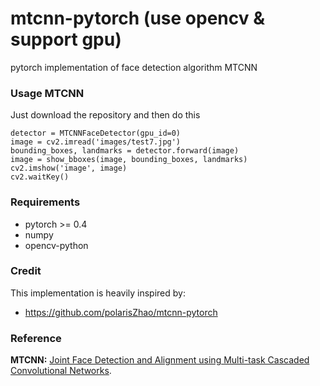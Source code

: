 # mtcnn-pytorch (use opencv & support gpu)
pytorch implementation of  face detection algorithm  MTCNN

### Usage MTCNN

Just download the repository and then do this

```
detector = MTCNNFaceDetector(gpu_id=0)
image = cv2.imread('images/test7.jpg')
bounding_boxes, landmarks = detector.forward(image)
image = show_bboxes(image, bounding_boxes, landmarks)
cv2.imshow('image', image)
cv2.waitKey()
```

### Requirements

- pytorch >= 0.4
- numpy
- opencv-python

### Credit

This implementation is heavily inspired by:

- https://github.com/polarisZhao/mtcnn-pytorch

### Reference

**MTCNN:** [Joint Face Detection and Alignment using Multi-task Cascaded Convolutional Networks](https://arxiv.org/abs/1604.02878).

